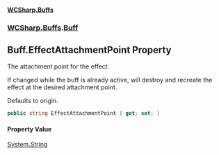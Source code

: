 #### [WCSharp.Buffs](README.md 'README')
### [WCSharp.Buffs](WCSharp.Buffs.md 'WCSharp.Buffs').[Buff](WCSharp.Buffs.Buff.md 'WCSharp.Buffs.Buff')

## Buff.EffectAttachmentPoint Property

The attachment point for the effect.  
  
If changed while the buff is already active, will destroy and recreate the effect at the desired attachment point.  
  
Defaults to origin.

```csharp
public string EffectAttachmentPoint { get; set; }
```

#### Property Value
[System.String](https://docs.microsoft.com/en-us/dotnet/api/System.String 'System.String')
